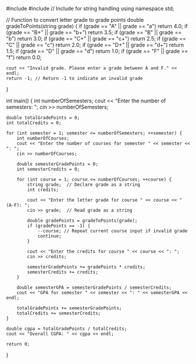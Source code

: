 #include <iostream>
#include <string> // Include for string handling
using namespace std;

// Function to convert letter grade to grade points
double gradeToPoints(string grade) 
{
    if (grade == "A" || grade == "a") return 4.0;
    if (grade == "B+" || grade == "b+") return 3.5;
    if (grade == "B" || grade == "b") return 3.0;
    if (grade == "C+" || grade == "c+") return 2.5;
    if (grade == "C" || grade == "c") return 2.0;
    if (grade == "D+" || grade == "d+") return 1.5;
    if (grade == "D" || grade == "d") return 1.0;
    if (grade == "F" || grade == "f") return 0.0;

    cout << "Invalid grade. Please enter a grade between A and F." << endl;
    return -1; // Return -1 to indicate an invalid grade
}

int main() {
    int numberOfSemesters;
    cout << "Enter the number of semesters: ";
    cin >> numberOfSemesters;

    double totalGradePoints = 0;
    int totalCredits = 0;

    for (int semester = 1; semester <= numberOfSemesters; ++semester) {
        int numberOfCourses;
        cout << "Enter the number of courses for semester " << semester << ": ";
        cin >> numberOfCourses;

        double semesterGradePoints = 0;
        int semesterCredits = 0;

        for (int course = 1; course <= numberOfCourses; ++course) {
            string grade;  // Declare grade as a string
            int credits;
            
            cout << "Enter the letter grade for course " << course << " (A-F): ";
            cin >> grade;  // Read grade as a string

            double gradePoints = gradeToPoints(grade);
            if (gradePoints == -1) {
                --course; // Repeat current course input if invalid grade
                continue;
            }

            cout << "Enter the credits for course " << course << ": ";
            cin >> credits;

            semesterGradePoints += gradePoints * credits;
            semesterCredits += credits;
        }

        double semesterGPA = semesterGradePoints / semesterCredits;
        cout << "GPA for semester " << semester << ": " << semesterGPA << endl;

        totalGradePoints += semesterGradePoints;
        totalCredits += semesterCredits;
    }

    double cgpa = totalGradePoints / totalCredits;
    cout << "Overall CGPA: " << cgpa << endl;

    return 0;
}
